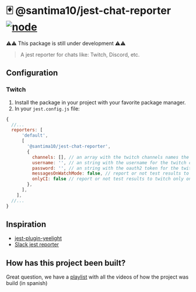 # 🃏 @santima10/jest-chat-reporter [![node](https://github.com/SantiMA10/jest-chat-reporter/actions/workflows/node.yml/badge.svg)](https://github.com/SantiMA10/jest-chat-reporter/actions/workflows/node.yml)

⚠️⚠️ This package is still under development ⚠️⚠️

> A jest reporter for chats like: Twitch, Discord, etc.

## Configuration

### Twitch

1. Install the package in your project with your favorite package manager.
2. In your `jest.config.js` file:

  ```js
  {
    //...
    reporters: [
        'default',
        [
          '@santima10/jest-chat-reporter',
          {
            channels: [], // an array with the twitch channels names the report is going to send messages
            username: '', // an string with the username for the twitch chat
            password: '', // an string with the oauth2 token for the twitch chat
            messagesOnWatchMode: false, // report or not test results to twitch in watch mode (default false)
            onlyCI: false // report or not test results to twitch only on CI environments (default false)
          },
        ],
      ],
    //...
  }
  ```

## Inspiration

- [jest-plugin-yeelight](https://github.com/heedrox/jest-plugin-yeelight)
- [Slack jest reporter](https://github.com/BrunoScheufler/blog-code-examples/tree/master/custom-jest-reporter)

## How has this project been built?

Great question, we have a [playlist](https://www.youtube.com/watch?v=qe7IE8qdo6U&list=PLokEg24KkXH06UsAYxBZkOJ1YJsBKLRlk) with all the videos of how the project was build (in spanish)
